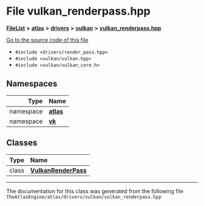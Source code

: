 

# File vulkan\_renderpass.hpp



[**FileList**](files.md) **>** [**atlas**](dir_1e6ffef027cfcf7ded3287660b505c9f.md) **>** [**drivers**](dir_1605561db8076fbb4262fa758aa3edc0.md) **>** [**vulkan**](dir_d1501d70e56e021a40f9d93dd0e2ca19.md) **>** [**vulkan\_renderpass.hpp**](vulkan__renderpass_8hpp.md)

[Go to the source code of this file](vulkan__renderpass_8hpp_source.md)



* `#include <drivers/render_pass.hpp>`
* `#include <vulkan/vulkan.hpp>`
* `#include <vulkan/vulkan_core.h>`













## Namespaces

| Type | Name |
| ---: | :--- |
| namespace | [**atlas**](namespaceatlas.md) <br> |
| namespace | [**vk**](namespaceatlas_1_1vk.md) <br> |


## Classes

| Type | Name |
| ---: | :--- |
| class | [**VulkanRenderPass**](classatlas_1_1vk_1_1VulkanRenderPass.md) <br> |



















































------------------------------
The documentation for this class was generated from the following file `TheAtlasEngine/atlas/drivers/vulkan/vulkan_renderpass.hpp`

